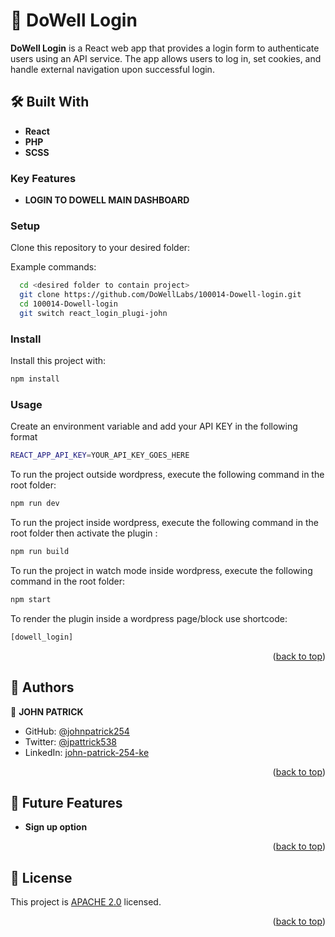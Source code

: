 # 📖 DoWell Login <a name="about-project"></a>

**DoWell Login** is a React web app that provides a login form to authenticate users using an API service. The app allows users to log in, set cookies, and handle external navigation upon successful login.

## 🛠 Built With <a name="built-with"></a>

- **React**
- **PHP**
- **SCSS**

<!-- Features -->

### Key Features <a name="key-features"></a>

- **LOGIN TO  DOWELL MAIN DASHBOARD**

### Setup

Clone this repository to your desired folder:

Example commands:

```sh
  cd <desired folder to contain project>
  git clone https://github.com/DoWellLabs/100014-Dowell-login.git
  cd 100014-Dowell-login
  git switch react_login_plugi-john
```

### Install

Install this project with:

```sh
npm install
```

### Usage
Create an environment variable and add your API KEY in the following format

```sh
REACT_APP_API_KEY=YOUR_API_KEY_GOES_HERE
```
To run the project outside wordpress, execute the following command in the root folder:

```sh
npm run dev 
```
To run the project inside wordpress, execute the following command in the root folder then activate the plugin :


```sh
npm run build 
```
To run the project in watch mode inside wordpress, execute the following command in the root folder:

```sh
npm start 
```
To render the plugin inside a wordpress page/block use shortcode:

```sh
[dowell_login]
```

<p align="right">(<a href="#readme-top">back to top</a>)</p>

<!-- AUTHORS -->

## 👥 Authors <a name="authors"></a>

<!-- > Mention all of the collaborators of this project. -->

👤 **JOHN PATRICK**

- GitHub: [@johnpatrick254](https://github.com/johnpatrick254)
- Twitter: [@jpattrick538](https://twitter.com/jpattrick538_)
- LinkedIn: [john-patrick-254-ke](https://www.linkedin.com/in/john-patrick-254ke/)

<p align="right">(<a href="#readme-top">back to top</a>)</p>

<!-- FUTURE FEATURES -->

## 🔭 Future Features <a name="future-features"></a>

 <!-- Describe 1 - 3 features you will add to the project. -->

- **Sign up option**

<p align="right">(<a href="#readme-top">back to top</a>)</p>



<!-- LICENSE -->

## 📝 License <a name="license"></a>

This project is [APACHE 2.0](./LICENSE) licensed.

<p align="right">(<a href="#readme-top">back to top</a>)</p>
